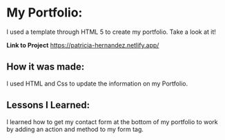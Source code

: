# My Portfolio:

I used a template through HTML 5 to create my portfolio. Take a look at it!

**Link to Project** https://patricia-hernandez.netlify.app/

## How it was made:

I used HTML and Css to update the information on my Portfolio.

## Lessons I Learned:

I learned how to get my contact form at the bottom of my portfolio to work by adding an action and method to my form tag.